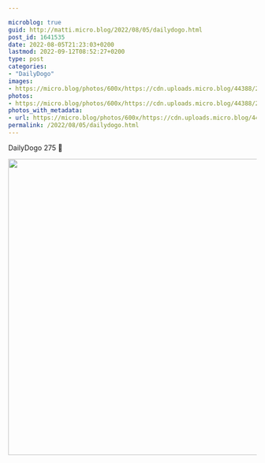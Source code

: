 ```yaml
---

microblog: true
guid: http://matti.micro.blog/2022/08/05/dailydogo.html
post_id: 1641535
date: 2022-08-05T21:23:03+0200
lastmod: 2022-09-12T08:52:27+0200
type: post
categories:
- "DailyDogo"
images:
- https://micro.blog/photos/600x/https://cdn.uploads.micro.blog/44388/2022/36d4409cf7.jpg
photos:
- https://micro.blog/photos/600x/https://cdn.uploads.micro.blog/44388/2022/36d4409cf7.jpg
photos_with_metadata:
- url: https://micro.blog/photos/600x/https://cdn.uploads.micro.blog/44388/2022/36d4409cf7.jpg
permalink: /2022/08/05/dailydogo.html
---
```

DailyDogo 275 🐶

<img src="/media/uploads/2022/36d4409cf7.jpg" width="600" height="600" alt="" />
